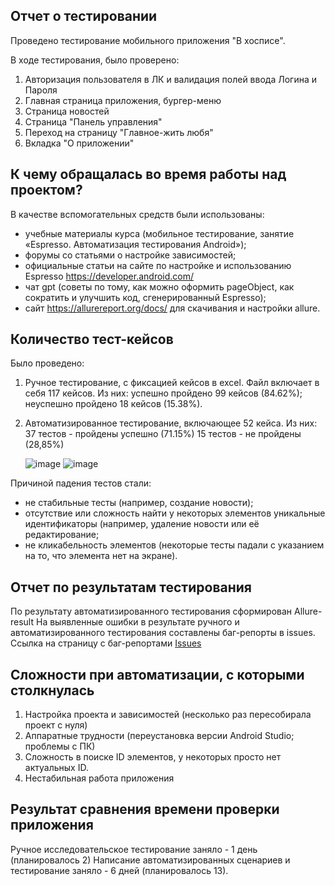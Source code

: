 ## Отчет о тестировании
Проведено тестирование мобильного приложения "В хосписе".

В ходе тестирования, было проверено:
1. Авторизация пользователя в ЛК и валидация полей ввода Логина и Пароля
2. Главная страница приложения, бургер-меню
3. Страница новостей
4. Страница "Панель управления"
5. Переход на страницу "Главное-жить любя"
6. Вкладка "О приложении"

## К чему обращалась во время работы над проектом?
В качестве вспомогательных средств были использованы:
 - учебные материалы курса (мобильное тестирование, занятие «Espresso. Автоматизация тестирования Android»);
 - форумы со статьями о настройке зависимостей;
 - официальные статьи на сайте по настройке и использованию Espresso <https://developer.android.com/>
 - чат gpt (советы по тому, как можно оформить pageObject, как сократить и улучшить код, сгенерированный Espresso);
 - сайт <https://allurereport.org/docs/> для скачивания и настройки allure.

## Количество тест-кейсов
Было проведено:

1. Ручное тестирование, с фиксацией кейсов в excel. Файл включает в себя 117 кейсов. Из них:
успешно пройдено 99 кейсов (84.62%);
неуспешно пройдено 18 кейсов (15.38%).

2. Автоматизированное тестирование, включающее 52 кейса. Из них:
 37 тестов - пройдены успешно (71.15%)
 15 тестов - не пройдены (28,85%)

   ![image](https://github.com/user-attachments/assets/6de257af-75cb-434c-8cf2-998bd4081817)
   ![image](https://github.com/user-attachments/assets/f8b46a8e-053b-4827-910a-0684209cae8c)


Причиной падения тестов стали:
 - не стабильные тесты (например, создание новости);
 - отсутствие или сложность найти у некоторых элементов уникальные идентификаторы (например, удаление новости или её редактирование;
 - не кликабельность элементов (некоторые тесты падали с указанием на то, что элемента нет на экране).

## Отчет по результатам тестирования
По результату автоматизированного тестирования сформирован Allure-result
На выявленные ошибки в результате ручного и автоматизированного тестирования составлены баг-репорты в issues. Ссылка на страницу с баг-репортами [Issues](https://github.com/ASchukina/Diplom_QAMID77/issues)

## Сложности при автоматизации, с которыми столкнулась
1. Настройка проекта и зависимостей (несколько раз пересобирала проект с нуля)
2. Аппаратные трудности (переустановка версии Android Studio; проблемы с ПК)
3. Сложность в поиске ID элементов, у некоторых просто нет актуальных ID.
4. Нестабильная работа приложения

## Результат сравнения времени проверки приложения
Ручное исследовательское тестирование заняло - 1 день (планировалось 2)
Написание автоматизированных сценариев и тестирование заняло - 6 дней (планировалось 13).
